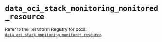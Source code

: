 # `data_oci_stack_monitoring_monitored_resource`

Refer to the Terraform Registry for docs: [`data_oci_stack_monitoring_monitored_resource`](https://registry.terraform.io/providers/hashicorp/oci/7.19.0/docs/data-sources/stack_monitoring_monitored_resource).
